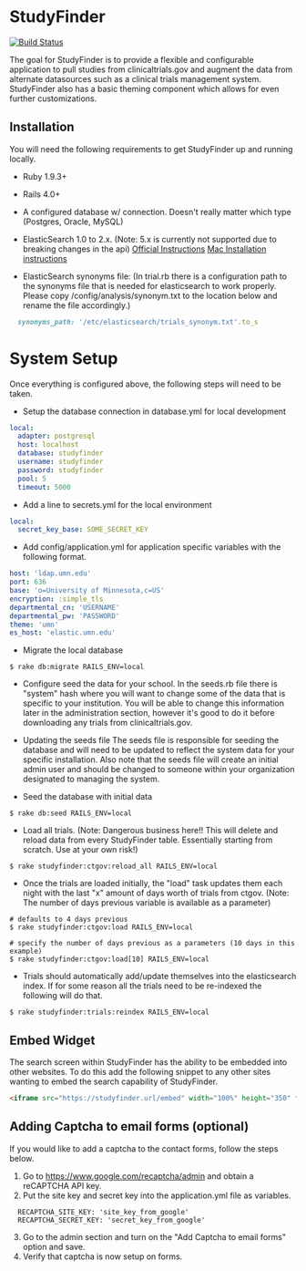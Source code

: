 # StudyFinder
[![Build Status](https://travis-ci.org/ahcis-rds/study_finder.svg?branch=master)](https://travis-ci.org/ahcis-rds/study_finder)

The goal for StudyFinder is to provide a flexible and configurable application to pull studies from clinicaltrials.gov and augment the data from alternate datasources such as a clinical trials management system.  StudyFinder also has a basic theming component which allows for even further customizations.

## Installation
You will need the following requirements to get StudyFinder up and running locally.

- Ruby 1.9.3+

- Rails 4.0+

- A configured database w/ connection.  Doesn't really matter which type (Postgres, Oracle, MySQL)

- ElasticSearch 1.0 to 2.x. (Note: 5.x is currently not supported due to breaking changes in the api)
  [Official Instructions](https://www.elastic.co/guide/en/elasticsearch/guide/current/_installing_elasticsearch.html)
  [Mac Installation instructions](http://red-badger.com/blog/2013/11/08/getting-started-with-elasticsearch/)

- ElasticSearch synonyms file: (In trial.rb there is a configuration path to the synonyms file that is needed for elasticsearch to work properly.  Please copy /config/analysis/synonym.txt to the location below and rename the file accordingly.)

```ruby
  synonyms_path: '/etc/elasticsearch/trials_synonym.txt'.to_s
```

# System Setup
Once everything is configured above, the following steps will need to be taken.

- Setup the database connection in database.yml for local development

```yaml
local:
  adapter: postgresql
  host: localhost
  database: studyfinder
  username: studyfinder
  password: studyfinder
  pool: 5
  timeout: 5000
```

- Add a line to secrets.yml for the local environment

```yaml
local:
  secret_key_base: SOME_SECRET_KEY
```

- Add config/application.yml for application specific variables with the following format.

```yaml
host: 'ldap.umn.edu'
port: 636
base: 'o=University of Minnesota,c=US'
encryption: :simple_tls
departmental_cn: 'USERNAME'
departmental_pw: 'PASSWORD'
theme: 'umn'
es_host: 'elastic.umn.edu'

```

- Migrate the local database

```
$ rake db:migrate RAILS_ENV=local
```

- Configure seed the data for your school.  In the seeds.rb file there is "system" hash where you will want to change some of the data that is specific to your institution. You will be able to change this information later in the administration section, however it's good to do it before downloading any trials from clinicaltrials.gov.

- Updating the seeds file
The seeds file is responsible for seeding the database and will need to be updated to reflect the system data for your specific installation.  Also note that the seeds file will create an initial admin user and should be changed to someone within your organization designated to managing the system.

- Seed the database with initial data

```
$ rake db:seed RAILS_ENV=local
```

- Load all trials.  (Note: Dangerous business here!!  This will delete and reload data from every StudyFinder table.  Essentially starting from scratch. Use at your own risk!)

```
$ rake studyfinder:ctgov:reload_all RAILS_ENV=local
```

- Once the trials are loaded initially, the "load" task updates them each night with the last "x" amount of days worth of trials from ctgov.  (Note: The number of days previous variable is available as a parameter)

```
# defaults to 4 days previous
$ rake studyfinder:ctgov:load RAILS_ENV=local

# specify the number of days previous as a parameters (10 days in this example)
$ rake studyfinder:ctgov:load[10] RAILS_ENV=local
```

- Trials should automatically add/update themselves into the elasticsearch index.  If for some reason all the trials need to be re-indexed the following will do that.

```
$ rake studyfinder:trials:reindex RAILS_ENV=local
```

## Embed Widget
The search screen within StudyFinder has the ability to be embedded into other websites. To do this add the following snippet to any other sites wanting to embed the search capability of StudyFinder.

```html
<iframe src="https://studyfinder.url/embed" width="100%" height="350" frameborder="0"></iframe>
```

## Adding Captcha to email forms (optional)
If you would like to add a captcha to the contact forms, follow the steps below.

1. Go to https://www.google.com/recaptcha/admin and obtain a reCAPTCHA API key.
2. Put the site key and secret key into the application.yml file as variables.
```
  RECAPTCHA_SITE_KEY: 'site_key_from_google'
  RECAPTCHA_SECRET_KEY: 'secret_key_from_google'
```
3. Go to the admin section and turn on the "Add Captcha to email forms" option and save.
4. Verify that captcha is now setup on forms.
